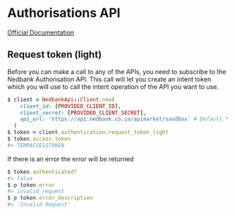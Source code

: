 # Authorisations API

[Official Documentation](https://apim.nedbank.co.za/static/docs/payments-auth)

## Request token (light)

Before you can make a call to any of the APIs, you need to subscribe to the Nedbank Authorisation API. This call will let you create an intent token which you will use to call the intent operation of the API you want to use.

```ruby
$ client = NedbankApi::Client.new(
    client_id: [PROVIDED_CLIENT_ID],
    client_secret: [PROVIDED_CLIENT_SECRET],
    api_url: 'https://api.nedbank.co.za/apimarket/sandbox' # Default * optional
  )
$ token = client.authentication.request_token_light
$ token.access_token
#> TEMPACCESSTOKEN
```

If there is an error the error will be returned

```ruby
$ token.authenticated?
#> false
$ p token.error
#> invalid_request
$ p token.error_description
#> 'Invalid Request'
```
